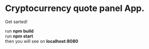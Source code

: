 <h1>Cryptocurrency quote panel App.</h1>

Get sarted!<br>

run <strong>npm build</strong> <br>
run <strong>npm start</strong> <br>
then you will see on <strong>localhost:8080</strong>
